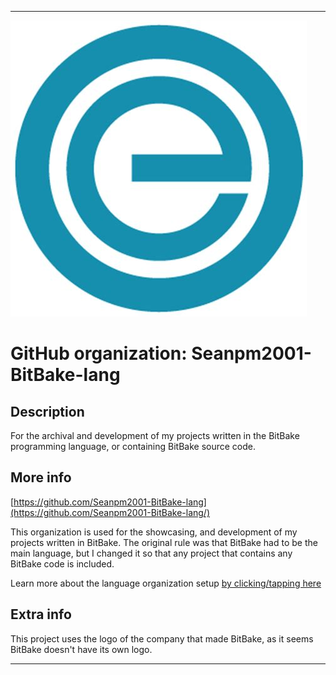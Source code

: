 
***

<!--
<details open><summary><p>Click/tap here to expand/collapse the full resolution (vector) logo for this project</p></summary>

![BitBake_Logo.svg failed to load. The file may be missing or corrupt. Check the file path for errors first.](/AdditionalInfo/2/Seanpm2001-BitBake-lang/BitBake_logo.svg)

</details>

<details><summary><p>Click/tap here to expand/collapse the non-vector (raster) logo for this project</p></summary>
!-->

![OpenEmbeddedBitBakeLogo.jpeg failed to load. The file may be missing or corrupt. Check the file path for errors first.](/AdditionalInfo/2/Seanpm2001-BitBake-lang/OpenEmbeddedBitBakeLogo.jpeg)

<!--
</details>
!-->

# GitHub organization: Seanpm2001-BitBake-lang

## Description

For the archival and development of my projects written in the BitBake programming language, or containing BitBake source code.

## More info

[https://github.com/Seanpm2001-BitBake-lang](https://github.com/Seanpm2001-BitBake-lang/)

This organization is used for the showcasing, and development of my projects written in BitBake. The original rule was that BitBake had to be the main language, but I changed it so that any project that contains any BitBake code is included.

Learn more about the language organization setup [by clicking/tapping here](/AdditionalInfo/LanguageOrgs/README.md)

## Extra info

This project uses the logo of the company that made BitBake, as it seems BitBake doesn't have its own logo.

***
